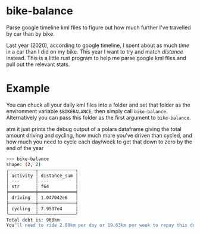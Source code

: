 # bike-balance
Parse google timeline kml files to figure out how much further I've travelled by car than by bike.

Last year (2020), according to google timeline,
I spent about as much _time_ in a car than I did on my bike. This year I want
to try and match _distance_ instead. This is a little rust program to help me parse google 
kml files and pull out the relevant stats.

# Example

You can chuck all your daily kml files into a folder and set that folder as the environment variable `$BIKEBALANCE`, then simply call `bike-balance`. Alternatively you can pass this folder as the first argument to `bike-balance`.

atm it just prints the debug output of a polars dataframe giving the total amount driving and cycling, how much more you've driven than cycled, and how much you need to cycle each day/week to get that down to zero by the end of the year

```bash
>>> bike-balance
shape: (2, 2)
╭──────────┬──────────────╮
│ activity ┆ distance_sum │
│ ---      ┆ ---          │
│ str      ┆ f64          │
╞══════════╪══════════════╡
│ driving  ┆ 1.047042e6   │
├╌╌╌╌╌╌╌╌╌╌┼╌╌╌╌╌╌╌╌╌╌╌╌╌╌┤
│ cycling  ┆ 7.9537e4     │
╰──────────┴──────────────╯
Total debt is: 968km
You'll need to ride 2.80km per day or 19.63km per week to repay this debt
```

